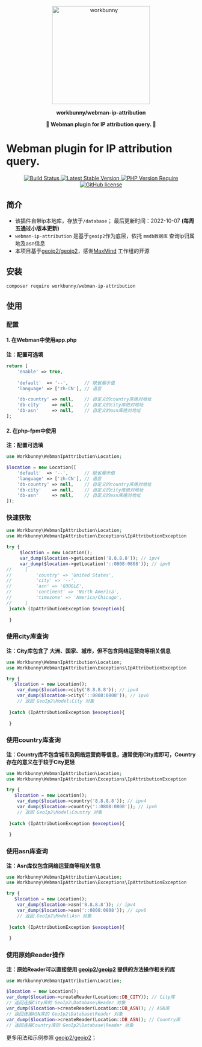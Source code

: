 <p align="center"><img width="260px" src="https://chaz6chez.cn/images/workbunny-logo.png" alt="workbunny"></p>

**<p align="center">workbunny/webman-ip-attribution</p>**

**<p align="center">🐇  Webman plugin for IP attribution query. 🐇</p>**

# Webman plugin for IP attribution query.

<div align="center">
    <a href="https://github.com/workbunny/webman-ip-attribution/actions">
        <img src="https://github.com/workbunny/webman-ip-attribution/actions/workflows/CI.yml/badge.svg" alt="Build Status">
    </a>
    <a href="https://github.com/workbunny/webman-ip-attribution/releases">
        <img alt="Latest Stable Version" src="http://poser.pugx.org/workbunny/webman-ip-attribution/v">
    </a>
    <a href="https://github.com/workbunny/webman-ip-attribution/blob/main/composer.json">
        <img alt="PHP Version Require" src="http://poser.pugx.org/workbunny/webman-ip-attribution/require/php">
    </a>
    <a href="https://github.com/workbunny/webman-ip-attribution/blob/main/LICENSE">
        <img alt="GitHub license" src="http://poser.pugx.org/workbunny/webman-ip-attribution/license">
    </a>
</div>


## 简介

- 该插件自带ip本地库，存放于`/database`； 最后更新时间：2022-10-07 **(每周五通过小版本更新)**
- `webman-ip-attribution` 是基于`geoip2`作为底层，依托 `mmdb数据库` 查询ip归属地及asn信息
- 本项目基于[geoip2/geoip2](https://github.com/maxmind/GeoIP2-php)，感谢[MaxMind](https://github.com/maxmind) 工作组的开源

## 安装
```shell
composer require workbunny/webman-ip-attribution
```
## 使用

### 配置

#### 1. 在Webman中使用app.php

**注：配置可选填**

```php
return [
    'enable' => true,
    
    'default'  => '--',      // 缺省展示值
    'language' => ['zh-CN'], // 语言

    'db-country' => null,    // 自定义的country库绝对地址
    'db-city'    => null,    // 自定义的city库绝对地址
    'db-asn'     => null,    // 自定义的asn库绝对地址
];
```

#### 2. 在php-fpm中使用

**注：配置可选填**

```php
use Workbunny\WebmanIpAttribution\Location;

$location = new Location([
    'default'  => '--',      // 缺省展示值
    'language' => ['zh-CN'], // 语言
    'db-country' => null,    // 自定义的country库绝对地址
    'db-city'    => null,    // 自定义的city库绝对地址
    'db-asn'     => null,    // 自定义的asn库绝对地址
]);
```

### 快速获取
```php
use Workbunny\WebmanIpAttribution\Location;
use Workbunny\WebmanIpAttribution\Exceptions\IpAttributionException

try {
     $location = new Location();
     var_dump($location->getLocation('8.8.8.8')); // ipv4
     var_dump($location->getLocation('::0808:0808')); // ipv6
//     [
//         'country' => 'United States',
//         'city' => '--',
//         'asn' => 'GOOGLE',
//         'continent' => 'North America',
//         'timezone' => 'America/Chicago',
//     ]
 }catch (IpAttributionException $exception){
 
 }
```

### 使用city库查询

**注：City库包含了 大洲、国家、城市，但不包含网络运营商等相关信息**

```php
use Workbunny\WebmanIpAttribution\Location;
use Workbunny\WebmanIpAttribution\Exceptions\IpAttributionException

try {
   $location = new Location();
    var_dump($location->city('8.8.8.8')); // ipv4
    var_dump($location->city('::0808:0808')); // ipv6
    // 返回 GeoIp2\Model\City 对象
    
 }catch (IpAttributionException $exception){
 
 }
```

### 使用country库查询

**注：Country库不包含城市及网络运营商等信息，通常使用City库即可，Country存在的意义在于较于City更轻**

```php
use Workbunny\WebmanIpAttribution\Location;
use Workbunny\WebmanIpAttribution\Exceptions\IpAttributionException

try {
   $location = new Location();
    var_dump($location->country('8.8.8.8')); // ipv4
    var_dump($location->country('::0808:0808')); // ipv6
    // 返回 GeoIp2\Model\Country 对象
    
 }catch (IpAttributionException $exception){
 
 }
```

### 使用asn库查询

**注：Asn库仅包含网络运营商等相关信息**

```php
use Workbunny\WebmanIpAttribution\Location;
use Workbunny\WebmanIpAttribution\Exceptions\IpAttributionException

try {
   $location = new Location();
    var_dump($location->asn('8.8.8.8')); // ipv4
    var_dump($location->asn('::0808:0808')); // ipv6
    // 返回 GeoIp2\Model\Asn 对象
    
 }catch (IpAttributionException $exception){
 
 }
```

### 使用原始Reader操作

**注：原始Reader可以直接使用 [geoip2/geoip2](https://github.com/maxmind/GeoIP2-php) 提供的方法操作相关的库**

```php
use Workbunny\WebmanIpAttribution\Location;

$location = new Location();
var_dump($location->createReader(Location::DB_CITY)); // City库
// 返回连接City库的 GeoIp2\Database\Reader 对象
var_dump($location->createReader(Location::DB_ASN)); // ASN库
// 返回连接ASN库的 GeoIp2\Database\Reader 对象   
var_dump($location->createReader(Location::DB_ASN)); // Country库
// 返回连接Country库的 GeoIp2\Database\Reader 对象
```

更多用法和示例参照 [geoip2/geoip2](https://github.com/maxmind/GeoIP2-php)；